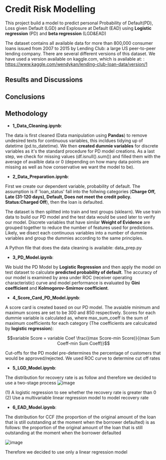 # Credit Risk Modelling

This project build a model to predict personal Probability of Default(PD), Loss given Default (LGD) and Explosure at Default (EAD) using **Logistic regression** (PD) and **beta regression** (LGD&EAD)

The dataset contains all available data for more than 800,000 consumer loans issued from 2007 to 2015 by Lending Club: a large US peer-to-peer lending company. There are several different versions of this dataset. We have used a version available on kaggle.com, which is available at:
: https://www.kaggle.com/wendykan/lending-club-loan-data/version/1

## Results and Discussions

## Conclusions

## Methodology
* **1_Data_Cleaning.ipynb**: 

The data is first cleaned (Data manipulation using **Pandas**) to remove undesired texts for continuous variables, this incldues tidying up of datetime (pd.to_datetime). We then **created dummie variables** for discrete variables as it's the standard procedure for PD model creations. As a last step, we check for missing values (df.isnull().sum()) and filled them with the average of availble data or 0 (depending on how many data points are missing as well as how conservative we want the model to be). 

* **2_Data_Preparation.ipynb**: 

First we create our dependent variable, probability of default. The assumption is if 'loan_status' fall into the follwing categories (**Charge Off, Late (31-120 days), Default, Does not meet the credit policy. Status:Charged Off**), then the loan is defaulted.    

The dataset is then splitted into train and test groups (sklearn). We use train data to build our PD model and the test data would be used later to verify our model. Discrete variables that have similar **Weight of Evidence** are grouped together to reduce the number of features used for predictions. Likely, we disect each continuous variables into a number of dummie variables and group the dummies according to the same principles.

A Python file that does the data cleaning is available: data_prep.py

* **3_PD_Model.ipynb**: 

We biuld the PD Model by **Logistic Regression** and then apply the model on test dataset to calculate **predicted probability of default**. The accuracy of our model is examined by area under ROC (receiver operating characteristic) curve and model performance is evaluated by **Gini coefficient** and **Kolmogorov-Smirnov coefficient**. 

* **4_Score_Card_PD_Model.ipynb**: 

A score card is created based on our PD model. The avaiable minimum and maximum scores are set to be 300 and 850 respectively. Scores for each dummie variable is calculated as, where max_sum_coeff is the sum of maximum coefficients for each category (The coefficients are calculcated by **logistic regression**):

$$variable Score = variable Coef \frac{(max Score-min Score)}{(max Sum Coeff-min Sum Coeff)}$$

Cut-offs for the PD model pre-determines the percentage of customers that would be approved/rejected. We used ROC curve to determine cut off rates

* **5_LGD_Model.ipynb**:

The distribution for recovery rate is as follow and therefore we decided to use a two-stage process
![image](https://user-images.githubusercontent.com/29717509/184869536-81abcf46-7574-4fea-af89-04a1aabde3c1.png)

(1) A logistic regression to see whether the recovery rate is greater than 0
(2) Use a multivariable linear regression model to model recovery rate

* **6_EAD_Model.ipynb**:

The distribution for CCF (the proportion of the original amount of the loan that is still outstanding at the moment when the borrower defaulted)  is as follows:
the proportion of the original amount of the loan that is still outstanding at the moment when the borrower defaulted

![image](https://user-images.githubusercontent.com/29717509/184873461-afc5326e-e420-4696-bdaa-9c515356fd86.png)

Therefore we decided to use only a linear regression model 

